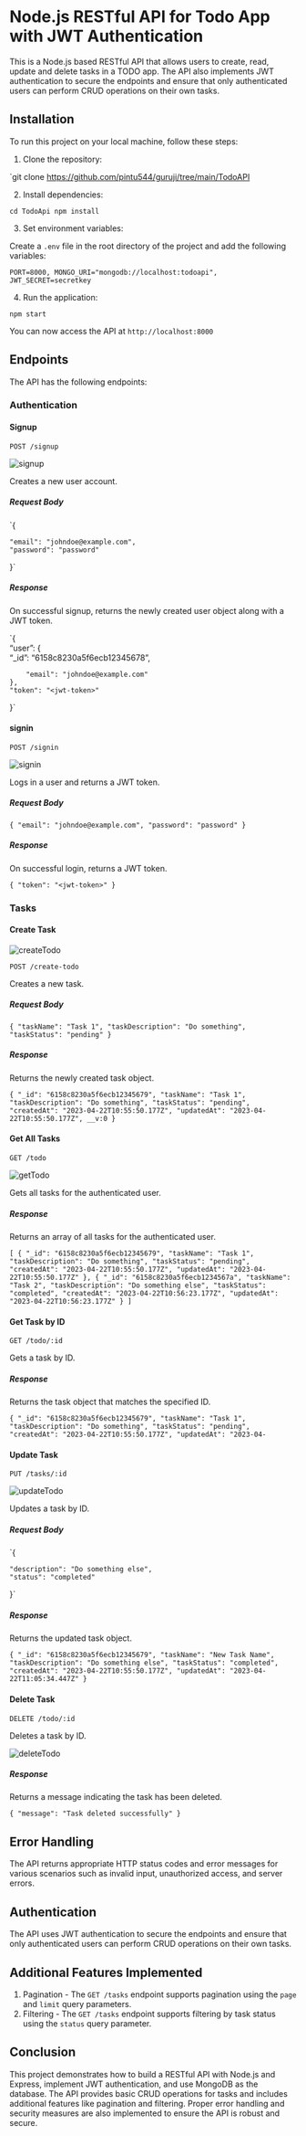 <h1 id="node.js-restful-api-for-todo-app-with-jwt-authentication">Node.js RESTful API for Todo App with JWT Authentication</h1>
<p>This is a Node.js based RESTful API that allows users to create, read, update and delete tasks in a TODO app. The API also implements JWT authentication to secure the endpoints and ensure that only authenticated users can perform CRUD operations on their own tasks.</p>
<h2 id="installation">Installation</h2>
<p>To run this project on your local machine, follow these steps:</p>
<ol>
<li>Clone the repository:</li>
</ol>
<p>`git clone <a href="https://github.com/pintu544/guruji/tree/main/TodoAPI">https://github.com/pintu544/guruji/tree/main/TodoAPI</a></p>
<ol start="2">
<li>Install dependencies:</li>
</ol>
<p><code>cd TodoApi npm install</code></p>
<ol start="3">
<li>Set environment variables:</li>
</ol>
<p>Create a <code>.env</code> file in the root directory of the project and add the following variables:</p>
<p><code>PORT=8000, MONGO_URI="mongodb://localhost:todoapi", JWT_SECRET=secretkey</code></p>
<ol start="4">
<li>Run the application:</li>
</ol>
<p><code>npm start</code></p>
<p>You can now access the API at <code>http://localhost:8000</code></p>
<h2 id="endpoints">Endpoints</h2>
<p>The API has the following endpoints:</p>
<h3 id="authentication">Authentication</h3>
<h4 id="signup">Signup</h4>
<p><code>POST /signup</code></p>
 <img src="signup.jpg" alt="signup"> 
<p>Creates a new user account.</p>
<h5 id="request-body">Request Body</h5>
<p>`{</p>
<pre><code>"email": "johndoe@example.com",
"password": "password"
</code></pre>
<p>}`</p>
<h5 id="response">Response</h5>
<p>On successful signup, returns the newly created user object along with a JWT token.</p>
<p>`{<br>
“user”: {<br>
“_id”: “6158c8230a5f6ecb12345678”,</p>
<pre><code>    "email": "johndoe@example.com"
},
"token": "&lt;jwt-token&gt;"
</code></pre>
<p>}`</p>
<h4 id="login">signin</h4>
<p><code>POST /signin</code></p>
 <img src="signin.jpg" alt="signin"> 
<p>Logs in a user and returns a JWT token.</p>
<h5 id="request-body-1">Request Body</h5>
<p><code>{ "email": "johndoe@example.com", "password": "password" }</code></p>
<h5 id="response-1">Response</h5>
<p>On successful login, returns a JWT token.</p>

<p><code>{ "token": "&lt;jwt-token&gt;" }</code></p>
<h3 id="tasks">Tasks</h3>
<h4 id="create-task">Create Task</h4>
 <img src="createTodo.jpg" alt="createTodo"> 
<p><code>POST /create-todo</code></p>
<p>Creates a new task.</p>
<h5 id="request-body-2">Request Body</h5>
<p><code>{ "taskName": "Task 1", "taskDescription": "Do something", "taskStatus": "pending" }</code></p>
<h5 id="response-2">Response</h5>
<p>Returns the newly created task object.</p>
<p><code>{ "_id": "6158c8230a5f6ecb12345679", "taskName": "Task 1", "taskDescription": "Do something", "taskStatus": "pending", "createdAt": "2023-04-22T10:55:50.177Z", "updatedAt": "2023-04-22T10:55:50.177Z", __v:0 }</code></p>
<h4 id="get-all-tasks">Get All Tasks</h4>
<p><code>GET /todo</code></p>
 <img src="getTodo.jpg" alt="getTodo"> 
<p>Gets all tasks for the authenticated user.</p>
<h5 id="response-3">Response</h5>
<p>Returns an array of all tasks for the authenticated user.</p>
<p><code>[ { "_id": "6158c8230a5f6ecb12345679", "taskName": "Task 1", "taskDescription": "Do something", "taskStatus": "pending", "createdAt": "2023-04-22T10:55:50.177Z", "updatedAt": "2023-04-22T10:55:50.177Z" }, { "_id": "6158c8230a5f6ecb1234567a", "taskName": "Task 2", "taskDescription": "Do something else", "taskStatus": "completed", "createdAt": "2023-04-22T10:56:23.177Z", "updatedAt": "2023-04-22T10:56:23.177Z" } ]</code></p>
<h4 id="get-task-by-id">Get Task by ID</h4>
<p><code>GET /todo/:id</code></p>
<p>Gets a task by ID.</p>

<h5 id="response-4">Response</h5>
<p>Returns the task object that matches the specified ID.</p>
<p><code>{ "_id": "6158c8230a5f6ecb12345679", "taskName": "Task 1", "taskDescription": "Do something", "taskStatus": "pending", "createdAt": "2023-04-22T10:55:50.177Z", "updatedAt": "2023-04-</code></p>
<h4 id="update-task">Update Task</h4>
<p><code>PUT /tasks/:id</code></p>
 <img src="updateTodo.jpg" alt="updateTodo"> 
<p>Updates a task by ID.</p>
<h5 id="request-body-3">Request Body</h5>
<p>`{</p>
<pre><code>"description": "Do something else",
"status": "completed"
</code></pre>
<p>}`</p>
<h5 id="response-5">Response</h5>
<p>Returns the updated task object.</p>
<p><code>{ "_id": "6158c8230a5f6ecb12345679", "taskName": "New Task Name", "taskDescription": "Do something else", "taskStatus": "completed", "createdAt": "2023-04-22T10:55:50.177Z", "updatedAt": "2023-04-22T11:05:34.447Z" }</code></p>
<h4 id="delete-task">Delete Task</h4>
<p><code>DELETE /todo/:id</code></p>
<p>Deletes a task by ID.</p>
 <img src="deleteTodo.jpg" alt="deleteTodo"> 
<h5 id="response-6">Response</h5>
<p>Returns a message indicating the task has been deleted.</p>
<p><code>{ "message": "Task deleted successfully" }</code></p>
<h2 id="error-handling">Error Handling</h2>
<p>The API returns appropriate HTTP status codes and error messages for various scenarios such as invalid input, unauthorized access, and server errors.</p>
<h2 id="authentication-1">Authentication</h2>
<p>The API uses JWT authentication to secure the endpoints and ensure that only authenticated users can perform CRUD operations on their own tasks.</p>
<h2 id="additional-features-implemented">Additional Features Implemented</h2>
<ol>
<li>Pagination - The  <code>GET /tasks</code>  endpoint supports pagination using the  <code>page</code>  and  <code>limit</code>  query parameters.</li>
<li>Filtering - The  <code>GET /tasks</code>  endpoint supports filtering by task status using the  <code>status</code>  query parameter.</li>
</ol>
<h2 id="conclusion">Conclusion</h2>
<p>This project demonstrates how to build a RESTful API with Node.js and Express, implement JWT authentication, and use MongoDB as the database. The API provides basic CRUD operations for tasks and includes additional features like pagination and filtering. Proper error handling and security measures are also implemented to ensure the API is robust and secure.</p>
